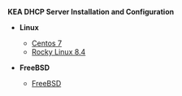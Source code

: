 **KEA DHCP Server Installation and Configuration**

- **Linux**
  - [Centos 7](centos7_installation.md)
  - [Rocky Linux 8.4](rockylinux-8.4.md)

- **FreeBSD**
  - [FreeBSD](freebsd13_installation.md)
